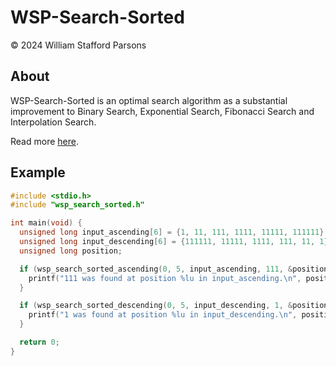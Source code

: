 # WSP-Search-Sorted
© 2024 William Stafford Parsons

## About
WSP-Search-Sorted is an optimal search algorithm as a substantial improvement to Binary Search, Exponential Search, Fibonacci Search and Interpolation Search.

Read more [here](https://williamstaffordparsons.github.io/wsp-search-sorted/).

## Example
``` c
#include <stdio.h>
#include "wsp_search_sorted.h"

int main(void) {
  unsigned long input_ascending[6] = {1, 11, 111, 1111, 11111, 111111};
  unsigned long input_descending[6] = {111111, 11111, 1111, 111, 11, 1};
  unsigned long position;

  if (wsp_search_sorted_ascending(0, 5, input_ascending, 111, &position) == 1) {
    printf("111 was found at position %lu in input_ascending.\n", position);
  }

  if (wsp_search_sorted_descending(0, 5, input_descending, 1, &position) == 1) {
    printf("1 was found at position %lu in input_descending.\n", position);
  }

  return 0;
}
```
